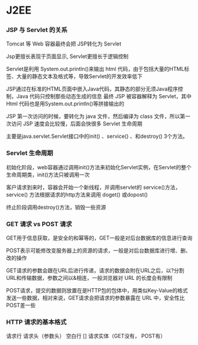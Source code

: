 # J2EE


### JSP 与 Servlet 的关系



Tomcat 等 Web 容器最终会把 JSP转化为 Servlet

Jsp更擅长表现于页面显示, Servlet更擅长于逻辑控制

Servlet是利用 System.out.println()来输出 html 代码，由于包括大量的HTML标签、大量的静态文本及格式等，导致Servlet的开发效率低下

JSP通过在标准的HTML页面中嵌入Java代码，其静态的部分无须Java程序控制，Java 代码只控制那些动态生成的信息
最终 JSP 被容器解释为 Servlet，其中Html 代码也是用System.out.println()等拼接输出的

JSP 第一次访问的时候，要转化为 java 文件，然后编译为 class 文件，所以第一次访问 JSP 速度会比较慢，后面会快很多
Servlet 生命周期

主要是java.servlet.Servlet接口中的init() 、service() 、和destroy() 3个方法。


### Servlet 生命周期



初始化阶段，web容器通过调用init()方法来初始化Servlet实例，在Servlet的整个生命周期类，init()方法只被调用一次

客户请求到来时，容器会开始一个新线程，并调用servlet的 service()方法，service() 方法根据请求的http方法来调用 doget() 或dopost()

终止阶段调用destroy()方法，销毁一些资源


### GET 请求 vs POST 请求



GET用于信息获取，是安全的和幂等的，GET一般是对后台数据库的信息进行查询

POST表示可能修改变服务器上的资源的请求，一般是对后台数据库进行增、删、改的操作

GET请求的参数会跟在URL后进行传递，请求的数据会附在URL之后，以?分割URL和传输数据，参数之间以&相连，一般浏览器对 URL 的长度会有限制

POST请求，提交的数据则放置在是HTTP包的包体中，用类似Key-Value的格式发送一些数据，相对来说，GET请求会把请求的参数暴露在 URL 中，安全性比POST差一些


### HTTP 请求的基本格式



<request line> 请求行
<headers> 请求头（参数头）
<blank line> 空白行
[<request-body>] 请求实体（GET没有， POST有）